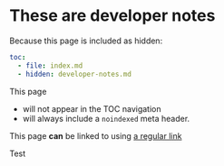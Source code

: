# These are developer notes

Because this page is included as hidden:


```yaml
toc:
  - file: index.md
  - hidden: developer-notes.md
```

This page 

- will not appear in the TOC navigation
- will always include a `noindexed` meta header.


This page **can** be linked to using [a regular link](developer-notes.md)

Test